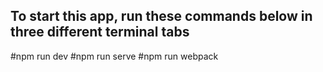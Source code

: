 ## To start this app, run these commands below in three different terminal tabs
#npm run dev
#npm run serve
#npm run webpack
